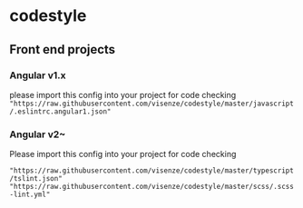 # codestyle

## Front end projects
### Angular v1.x

please import this config into your project for code checking
`"https://raw.githubusercontent.com/visenze/codestyle/master/javascript/.eslintrc.angular1.json"`

### Angular v2~
Please import this config into your project for code checking

`"https://raw.githubusercontent.com/visenze/codestyle/master/typescript/tslint.json"`
`"https://raw.githubusercontent.com/visenze/codestyle/master/scss/.scss-lint.yml"`

